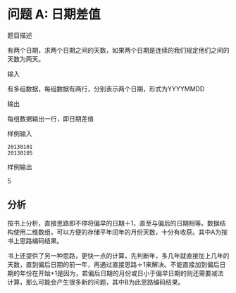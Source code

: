# 问题 A: 日期差值

题目描述

有两个日期，求两个日期之间的天数，如果两个日期是连续的我们规定他们之间的天数为两天。

输入

有多组数据，每组数据有两行，分别表示两个日期，形式为YYYYMMDD

输出

每组数据输出一行，即日期差值

样例输入

```
20130101
20130105
```

样例输出

5

## 分析

按书上分析，直接思路即不停将偏早的日期＋1，直至与偏后的日期相等。数据结构使用二维数组，可以方便的存储平年闰年的月份天数，十分有收获。其中A为按书上思路编码结果。

书上还提供了另一种思路，更快一点的计算，先判断年，多几年就直接加上几年的天数，直到偏后日期的前一年，再通过直接思路＋1来解决。不能直接加到偏后日期的年份在开始+1是因为，若偏后日期的月份或日小于偏早日期的则还需要减法计算，那么可能会产生很多新的问题，其中B为此思路编码结果。
